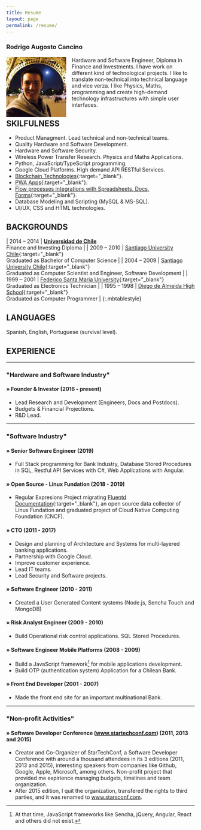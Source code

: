 ```yaml
---
title: Resume
layout: page
permalink: /resume/
---
```


### Rodrigo Augosto Cancino

<!--a href="/assets/resume-rodrigo-augosto-en.pdf" style="float: right;" target="_blank"><img src="/assets/download-pdf-file-button.gif">English PDF</a>

<a href="/assets/resume-rodrigo-augosto-es.pdf" style="float: right; margin-right: 10px;" target="_blank"><img src="/assets/download-pdf-file-button.gif">Español PDF</a-->
<div style="clear: both;">
</div>
<img src="/assets/coto.jpg" width="160" height="160" style="float: left; margin-right: 15px;"/> Hardware and Software Engineer, Diploma in Finance and Investments. I have work on different kind of technological projects. I like to translate non-technical into technical language and vice verza.
I like Physics, Maths, programming and create high-demand technology infrastructures with simple user interfaces.

## SKILFULNESS

- Product Managment. Lead technical and non-technical teams.
- Quality Hardware and Software Development.
- Hardware and Software Security.
- Wireless Power Transfer Research. Physics and Maths Applications.
- Python, JavaScript/TypeScript programming.
- Google Cloud Platforms. High demand API RESTful Services.
- [Blockchain Technologies](http://bit.ly/cryptocurrency_programming){:target="_blank"}.
- [PWA Apps](http://bit.ly/mob_apps_programming){:target="_blank"}.
- [Flow processes integrations with Spreadsheets, Docs, Forms][quora_s]{:target="_blank"}.
- Database Modeling and Scripting (MySQL & MS-SQL).
- UI/UX, CSS and HTML technologies.

## BACKGROUNDS

| 2014 – 2014 | **[Universidad de Chile][fen]**  <br> Finance and Investing Diploma |
| 2009 – 2010 | [Santiago University Chile][usach]{:target="_blank"} <br> Graduated as Bachelor of Computer Science |
| 2004 – 2009 | [Santiago University Chile][usach]{:target="_blank"} <br> Graduated as Computer Scientist and Engineer, Software Development |
| 1999 – 2001 | [Federico Santa Maria University][usm]{:target="_blank"} <br> Graduated as Electronics Technician |
| 1995 – 1998 | [Diego de Almeida High School][lda]{:target="_blank"} <br> Graduated as Computer Programmer |
{:.mbtablestyle}

## LANGUAGES

Spanish, English, Portuguese (survival level).

## EXPERIENCE

<hr>

### "Hardware and Software Industry"

#### » Founder & Investor (2016 - present)

- Lead Research and Development (Engineers, Docs and Postdocs).
- Budgets & Financial Projections.
- R&D Lead.

<hr>

### "Software Industry"

#### » Senior Software Engineer  (2019)

- Full Stack programming for Bank Industry, Database Stored Procedures in SQL, Restful API Services with C#, Web Applications with Angular.

#### » Open Source - Linux Fundation (2018 - 2019)

- Regular Expresions Project migrating [Fluentd Documentation][fluentd]{:target="_blank"}, an open source data collector of Linux Fundation and graduated project of Cloud Native Computing Foundation (CNCF).

#### » CTO (2011 - 2017)

- Design and planning of Architecture and Systems for multi-layered banking applications.
- Partnership with Google Cloud.
- Improve customer experience.
- Lead IT teams.
- Lead Security and Software projects.

#### » Software Engineer (2010 - 2011)

- Created a User Generated Content systems (Node.js, Sencha Touch and MongoDB)

#### » Risk Analyst Engineer (2009 - 2010)

- Build Operational risk control applications. SQL Stored Procedures.

#### » Software Engineer Mobile Platforms (2008 - 2009)

- Build a JavaScript framework[^framework] for mobile applications development.
- Build OTP (authentication system) Application for a Chilean Bank.

#### » Front End Developer (2001 - 2007)

- Made the front end site for an important multinational Bank.

<hr>

### "Non-profit Activities"

#### » Software Developer Conference (www.startechconf.com) (2011, 2013 and 2015)

- Creator and Co-Organizer of StarTechConf, a Software Developer Conference with around a thousand attendees in its 3 editions (2011, 2013 and 2015), interesting speakers from companies like Github, Google, Apple, Microsoft, among others. Non-profit project that provided me expirience managing budgets, timelines and team organization.
- After 2015 edition, I quit the organization, transfered the rights to third parties, and it was renamed to www.starsconf.com.

[^framework]: At that time, JavaScript frameworks like Sencha, jQuery, Angular, React and others did not exist.

[usach]: http://www.usach.cl
[usm]: http://www.utfsm.cl
[fen]: http://www.fen.uchile.cl
[t_coto]: https://www.twitter.com/coto
[g_coto]: https://www.github.com/coto
[quora_s]: https://www.quora.com/What-is-the-coolest-thing-you-have-ever-created-alone-as-a-programmer/answer/Coto-Augosto
[quora]: https://www.quora.com/Coto-Augosto
[lda]: http://fees.cl/lda/
[fluentd]: https://docs.fluentd.org/
